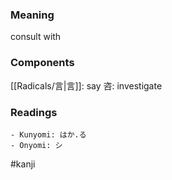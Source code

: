 ### Meaning

consult with

### Components

[[Radicals/言|言]]: say 咨: investigate

### Readings

```
- Kunyomi: はか.る
- Onyomi: シ
```

#kanji